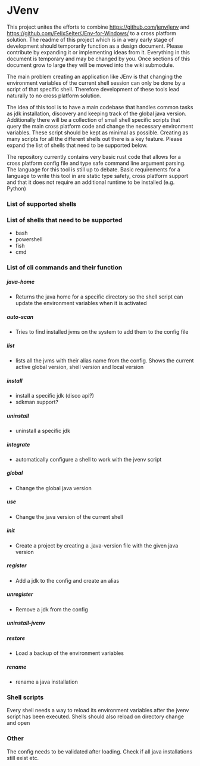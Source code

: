 # JVenv

This project unites the efforts to combine https://github.com/jenv/jenv and https://github.com/FelixSelter/JEnv-for-Windows/ to a cross platform solution. The readme of this project which is in a very early stage of development should temporarily function as a design document. Please contribute by expanding it or implementing ideas from it. Everything in this document is temporary and may be changed by you. Once sections of this document grow to large they will be moved into the wiki submodule.

The main problem creating an application like JEnv is that changing the environment variables of the current shell session can only be done by a script of that specific shell. Therefore development of these tools lead naturally to no cross platform solution.

The idea of this tool is to have a main codebase that handles common tasks as jdk installation, discovery and keeping track of the global java version. Additionally there will be a collection of small shell specific scripts that query the main cross platform code and change the necessary environment variables. These script should be kept as minimal as possible. Creating as many scripts for all the different shells out there is a key feature. Please expand the list of shells that need to be supported below.

The repository currently contains very basic rust code that allows for a cross platform config file and type safe command line argument parsing. The language for this tool is still up to debate. Basic requirements for a language to write this tool in are static type safety, cross platform support and that it does not require an additional runtime to be installed (e.g. Python)

### List of supported shells

### List of shells that need to be supported

- bash
- powershell
- fish
- cmd

### List of cli commands and their function

##### java-home

- Returns the java home for a specific directory so the shell script can update the environment variables when it is activated

##### auto-scan

- Tries to find installed jvms on the system to add them to the config file

##### list

- lists all the jvms with their alias name from the config. Shows the current active global version, shell version and local version

##### install

- install a specific jdk (disco api?)
- sdkman support?

##### uninstall

- uninstall a specific jdk

##### integrate

- automatically configure a shell to work with the jvenv script

##### global

- Change the global java version

##### use

- Change the java version of the current shell

##### init

- Create a project by creating a .java-version file with the given java version

##### register

- Add a jdk to the config and create an alias

##### unregister

- Remove a jdk from the config

##### uninstall-jvenv

##### restore

- Load a backup of the environment variables

##### rename

- rename a java installation

### Shell scripts

Every shell needs a way to reload its environment variables after the jvenv script has been executed. Shells should also reload on directory change and open

### Other

The config needs to be validated after loading. Check if all java installations still exist etc.
